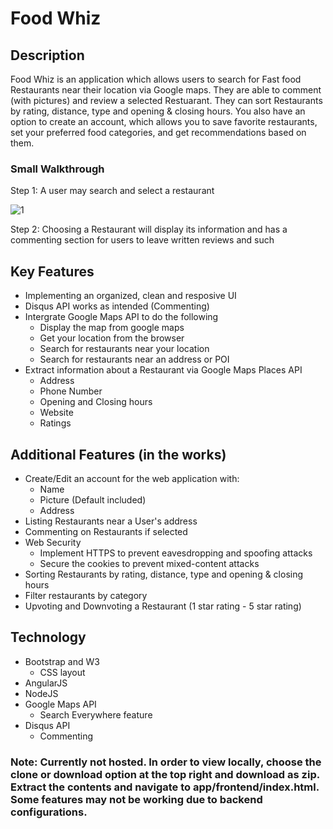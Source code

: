 # Food Whiz

## Description
Food Whiz is an application which allows users to search for Fast food Restaurants near their location via Google maps. They are able to comment (with pictures) and review a selected Restuarant. They can sort Restaurants by rating, distance, type and opening & closing hours. You also have an option to create an account, which allows you to save favorite restaurants, set your preferred food categories, and get recommendations based on them.

### Small Walkthrough 
Step 1: A user may search and select a restaurant 

![1](https://user-images.githubusercontent.com/22204759/52250742-41db3a00-28c7-11e9-94ce-0ca216aa12fc.PNG)

Step 2: Choosing a Restaurant will display its information and has a commenting section for users to leave written reviews and such


## Key Features 
* Implementing an organized, clean and resposive UI
* Disqus API works as intended (Commenting)
* Intergrate Google Maps API to do the following
  * Display the map from google maps
  * Get your location from the browser
  * Search for restaurants near your location
  * Search for restaurants near an address or POI
* Extract information about a Restaurant via Google Maps Places API
  * Address 
  * Phone Number 
  * Opening and Closing hours
  * Website
  * Ratings

## Additional Features (in the works)
* Create/Edit an account for the web application with:
  * Name 
  * Picture (Default included)
  * Address
* Listing Restaurants near a User's address
* Commenting on Restaurants if selected
* Web Security
  * Implement HTTPS to prevent eavesdropping and spoofing attacks
  * Secure the cookies to prevent mixed-content attacks
* Sorting Restaurants by rating, distance, type and opening & closing hours
* Filter restaurants by category
* Upvoting and Downvoting a Restaurant (1 star rating - 5 star rating)


## Technology
* Bootstrap and W3
  * CSS layout
* AngularJS
* NodeJS
* Google Maps API 
  * Search Everywhere feature
* Disqus API
  * Commenting

### Note: Currently not hosted. In order to view locally, choose the clone or download option at the top right and download as zip. Extract the contents and navigate to app/frontend/index.html. Some features may not be working due to backend configurations.
